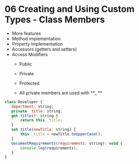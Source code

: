 # 06 Creating and Using Custom Types - Class Members

 - More features
 - Method implementation
 - Property Implementation
 - Accessors (getters and setters)
 - Access Modifiers
 	- Public
 	- Private
 	- Protected

 	- All private members are used with **_ **

 ```javascript
class Developer {
    department: string;
    private _title: string;
    get title(): string {
        return this._title;
    }
    set title(newTitle: string) {
        this._title = newTitle.toUpperCase();
    }
    documentRequirements(requirements: string): void {
        console.log(requirements);
    }
}
 ```